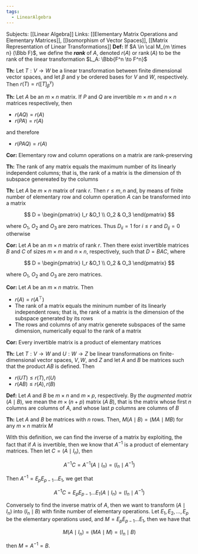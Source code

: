 ```yaml
---
tags:
  - LinearAlgebra
---
```

Subjects: [[Linear Algebra]]
Links: [[Elementary Matrix Operations and Elementary Matrices]], [[Isomorphism of Vector Spaces]], [[Matrix Representation of Linear Transformations]]
********Def:******** If $A \in \cal M_{m \times n} (\Bbb F)$, we define the _****rank****_ of $A$, denoted $r(A)$ or $\operatorname{rank}(A)$ to be the rank of the linear transformation $L_A: \Bbb{F^n \to F^n}$

**Th:** Let $T: V \to W$ be a linear transformation between finite dimensional vector spaces, and let $\beta$ and $\gamma$ be ordered bases for $V$ and $W$, respectively. Then $r(T) = r([T]_\beta^\gamma)$

**************Th:************** Let $A$ be an $m \times n$ matrix. If $P$ and $Q$ are invertible $m \times m$ and $n \times n$ matrices respectively, then

- $r(AQ) = r(A)$
- $r(PA) = r(A)$

and therefore

- $r(PAQ)=r(A)$

**Cor:** Elementary row and column operations on a matrix are rank-preserving

********Th:******** The rank of any matrix equals the maximum number of its linearly independent columns; that is, the rank of a matrix is the dimension of th subspace genereated by the columns

********Th:******** Let $A$ be $m \times n$ matrix of rank $r$. Then $r\le m, n$ and, by means of finite number of elementary row and column operation $A$ can be transformed into a matrix

$$ D = \begin{pmatrix} I_r &O_1 \\ O_2 & O_3 \end{pmatrix} $$

where $O_1$, $O_2$ and $O_3$ are zero matrices. Thus $D_{ii} = 1$ for $i \le r$ and $D_{ij} =0$ otherwise

************Cor:************ Let $A$ be an $m \times n$ matrix of rank $r$. Then there exist invertible matrices $B$ and $C$ of sizes $m \times m$ and $n\times n$, respectively, such that ${D= BAC}$, where

$$ D = \begin{pmatrix} I_r &O_1 \\ O_2 & O_3 \end{pmatrix} $$

where $O_1$, $O_2$ and $O_3$ are zero matrices.

******Cor:****** Let $A$ be an $m \times n$ matrix. Then

- $r(A) = r(A^\top)$
- The rank of a matrix equals the mininum number of its linearly independent rows; that is, the rank of a matrix is the dimension of the subspace generated by its rows
- The rows and columns of any matrix generete subspaces of the same dimension, numerically equal to the rank of a matrix

************Cor:************ Every invertible matrix is a product of elementary matrices

****************Th:**************** Let $T: V \to W$ and $U : W \to Z$ be linear transformations on finite-dimensional vector spaces, $V, W,$ and $Z$ and let $A$ and $B$ be matrices such that the product $AB$ is defined. Then

- $r(UT) \le r(T) , r(U)$
- $r(AB) \le r(A), r(B)$

********Def:******** Let $A$ and $B$ be $m \times n$ and $m \times p$, respectively. By _the augmented matrix_ $(A \mid B)$, we mean the $m \times (n+p)$ matrix $(A \; B)$, that is the matrix whose first $n$ columns are columns of $A$, and whose last $p$ columns are columns of $B$

********Th:******** Let $A$ and $B$ be matrices with $n$ rows. Then, ${M(A \mid B) = (MA \mid MB)}$ for any $m \times n$ matrix $M$

With this definition, we can find the inverse of a matrix by exploiting, the fact that if $A$ is invertible, then we know that $A^{-1}$ is a product of elementary matrices. Then let $C= (A \mid I_n)$, then

$$ A^{-1} C= A^{-1}(A\mid I_n) = ( I_n \mid A^{-1}) $$

Then $A^{-1} =E_p E_{p-1} \dots E_1$, we get that

$$ A^{-1} C = E_p E_{p-1} \dots E_1(A \mid I_n) =(I_n \mid A^{-1}) $$

Conversely to find the inverse matrix of $A$, then we want to transform ${(A \mid I_n)}$ into $(I_n \mid B)$ with finite number of elementary operations. Let $E_1, E_{2}, \dots, E_p$ be the elementary operations used, and ${M= E_p E_{p-1} \dots E_1}$, then we have that

$$ M(A \mid I_n ) = (MA \mid M)=(I_n \mid B) $$

then $M = A^{-1} = B$.